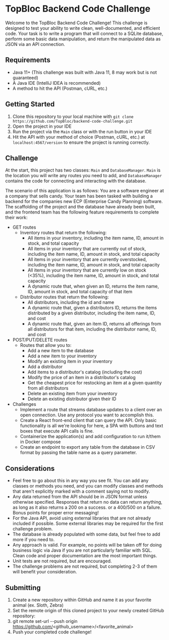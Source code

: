 # TopBloc Backend Code Challenge
Welcome to the TopBloc Backend Code Challenge! This challenge is designed to test your ability to write clean, well-documented, and efficient code. 
Your task is to write a program that will connect to a SQLite database, perform some basic data manipulation, and return the manipulated data as JSON via
an API connection.

## Requirements
- Java 11+ (This challenge was built with Java 11, 8 may work but is not guaranteed)
- A Java IDE (IntelliJ IDEA is recommended)
- A method to hit the API (Postman, cURL, etc.)


## Getting Started
1. Clone this repository to your local machine with `git clone https://github.com/TopBloc/backend-code-challenge.git`
2. Open the project in your IDE
3. Run the project via the `Main` class or with the run button in your IDE
4. Hit the API with your method of choice (Postman, cURL, etc.) at `localhost:4567/version` to ensure the project is running correctly.

## Challenge
At the start, this project has two classes: `Main` and `DatabaseManager`. `Main` is the location you will write any routes you
need to add, and `DatabaseManager` contains the code for connecting and interacting with the database.

The scenario of this application is as follows: You are a software engineer at a company that sells candy. Your team has been tasked with building a backend
for the companies new ECP (Enterprise Candy Planning) software. The scaffolding of the project and the database have already been built, and the frontend team
has the following feature requirements to complete their work:
- GET routes
  - Inventory routes that return the following:
    - All items in your inventory, including the item name, ID, amount in stock, and total capacity
    - All items in your inventory that are currently out of stock, including the item name, ID, amount in stock, and total capacity
    - All items in your inventory that are currently overstocked, including the item name, ID, amount in stock, and total capacity
    - All items in your inventory that are currently low on stock (<35%), including the item name, ID, amount in stock, and total capacity
    - A dynamic route that, when given an ID, returns the item name, ID, amount in stock, and total capacity of that item
  -  Distributor routes that return the following:
      - All distributors, including the id and name
      - A dynamic route that, given a distributors ID, returns the items distributed by a given distributor, including the item name, ID, and cost
      - A dynamic route that, given an item ID, returns all offerings from all distributors for that item, including the distributor name, ID, and cost
- POST/PUT/DELETE routes
  - Routes that allow you to:
    - Add a new item to the database
    - Add a new item to your inventory
    - Modify an existing item in your inventory
    - Add a distributor
    - Add items to a distributor's catalog (including the cost)
    - Modify the price of an item in a distributor's catalog
    - Get the cheapest price for restocking an item at a given quantity from all distributors
    - Delete an existing item from your inventory
    - Delete an existing distributor given their ID
- Challenges
  - Implement a route that streams database updates to a client over an open connection. Use any protocol you want to accomplish this.
  - Create a React front-end client that can query the API. Only basic functionality is all we're looking for here, a SPA with buttons and text boxes that execute API calls is fine.
  - Containerize the application(s) and add configuration to run it/them in Docker compose
  - Create an endpoint to export any table from the database in CSV format by passing the table name as a query parameter. 

## Considerations
- Feel free to go about this in any way you see fit. You can add any classes or methods you need, and you can modify classes and methods that aren't
explicitly marked with a comment saying not to modify.
- Any data returned from the API should be in JSON format unless otherwise specified. Responses that return no data can return anything, as long as it also returns a 200 on a success.
or a 400/500 on a failure. Bonus points for proper error messaging!
- For the Java API, avoid using external libraries that are not already included if possible. Some external libraries may be required for the first challenge problem.
- The database is already populated with some data, but feel free to add more if you need to.
- Any approach is valid. For example, no points will be taken off for doing business logic via Java if you are not particularly familiar with SQL.
Clean code and proper documentation are the most important things.
- Unit tests are not required, but are encouraged.
- The challenge problems are not required, but completing 2-3 of them will benefit your consideration.

## Submitting
1. Create a new repository within GitHub and name it as your favorite animal (ex. Sloth, Zebra)
2. Set the remote origin of this cloned project to your newly created GitHub repository:
3. git remote set-url --push origin https://github.com/<github_username>/<favorite_animal>
4. Push your completed code challenge!

